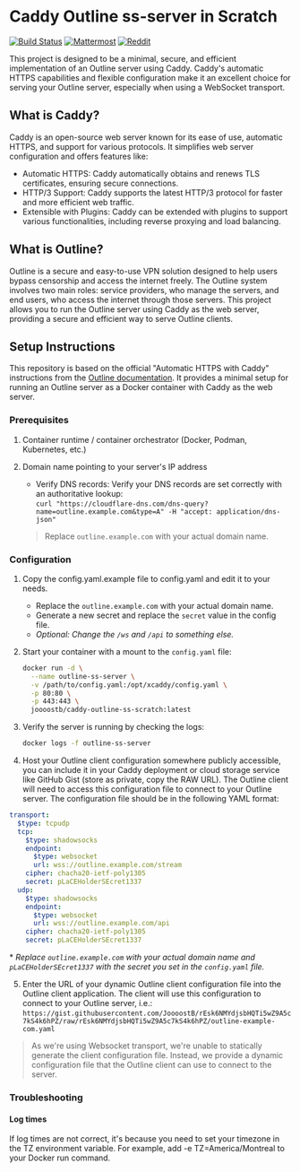 # Caddy Outline ss-server in Scratch

[![Build Status](https://github.com/JoooostB/caddy-outline-ss-scratch/actions/workflows/docker.yml/badge.svg)](https://github.com/JoooostB/caddy-outline-ss-scratch/actions/workflows/docker.yml)
[![Mattermost](https://badgen.net/badge/Mattermost/Outline%20Community/blue)](https://community.internetfreedomfestival.org/community/channels/outline-community)
[![Reddit](https://badgen.net/badge/Reddit/r%2Foutlinevpn/orange)](https://www.reddit.com/r/outlinevpn/)

This project is designed to be a minimal, secure, and efficient implementation of an Outline server using Caddy. Caddy's automatic HTTPS capabilities and flexible configuration make it an excellent choice for serving your Outline server, especially when using a WebSocket transport.

## What is Caddy?

Caddy is an open-source web server known for its ease of use, automatic HTTPS, and support for various protocols. It simplifies web server configuration and offers features like:

* Automatic HTTPS: Caddy automatically obtains and renews TLS certificates, ensuring secure connections.
* HTTP/3 Support: Caddy supports the latest HTTP/3 protocol for faster and more efficient web traffic.
* Extensible with Plugins: Caddy can be extended with plugins to support various functionalities, including reverse proxying and load balancing.

## What is Outline?

Outline is a secure and easy-to-use VPN solution designed to help users bypass censorship and access the internet freely. The Outline system involves two main roles: service providers, who manage the servers, and end users, who access the internet through those servers. This project allows you to run the Outline server using Caddy as the web server, providing a secure and efficient way to serve Outline clients.

## Setup Instructions

This repository is based on the official "Automatic HTTPS with Caddy" instructions from the [Outline documentation](https://developers.google.com/outline/docs/guides/service-providers/caddy). It provides a minimal setup for running an Outline server as a Docker container with Caddy as the web server.

### Prerequisites

1. Container runtime / container orchestrator (Docker, Podman, Kubernetes, etc.)
1. Domain name pointing to your server's IP address

    * Verify DNS records: Verify your DNS records are set correctly with an authoritative lookup:  
    `curl "https://cloudflare-dns.com/dns-query?name=outline.example.com&type=A" -H "accept: application/dns-json"`
    > Replace `outline.example.com` with your actual domain name.

### Configuration

1. Copy the config.yaml.example file to config.yaml and edit it to your needs.
    * Replace the `outline.example.com` with your actual domain name.
    * Generate a new secret and replace the `secret` value in the config file.
    * _Optional: Change the `/ws` and `/api` to something else._
2. Start your container with a mount to the `config.yaml` file:

    ```bash
    docker run -d \
      --name outline-ss-server \
      -v /path/to/config.yaml:/opt/xcaddy/config.yaml \
      -p 80:80 \
      -p 443:443 \
      joooostb/caddy-outline-ss-scratch:latest
    ```

3. Verify the server is running by checking the logs:

    ```bash
    docker logs -f outline-ss-server
    ```

4. Host your Outline client configuration somewhere publicly accessible, you can include it in your Caddy deployment or cloud storage service like GitHub Gist (store as private, copy the RAW URL). The Outline client will need to access this configuration file to connect to your Outline server. The configuration file should be in the following YAML format:

```yaml
transport:
  $type: tcpudp
  tcp:
    $type: shadowsocks
    endpoint:
      $type: websocket
      url: wss://outline.example.com/stream
    cipher: chacha20-ietf-poly1305
    secret: pLaCEHolderSEcret1337
  udp:
    $type: shadowsocks
    endpoint:
      $type: websocket
      url: wss://outline.example.com/api
    cipher: chacha20-ietf-poly1305
    secret: pLaCEHolderSEcret1337
```

\* _Replace `outline.example.com` with your actual domain name and `pLaCEHolderSEcret1337` with the secret you set in the `config.yaml` file._

5. Enter the URL of your dynamic Outline client configuration file into the Outline client application. The client will use this configuration to connect to your Outline server, i.e.:
`https://gist.githubusercontent.com/JoooostB/rEsk6NMYdjsbHQTi5wZ9A5c7kS4k6hPZ/raw/rEsk6NMYdjsbHQTi5wZ9A5c7kS4k6hPZ/outline-example-com.yaml`

> As we're using Websocket transport, we're unable to statically generate the client configuration file. Instead, we provide a dynamic configuration file that the Outline client can use to connect to the server.

### Troubleshooting

#### Log times

If log times are not correct, it's because you need to set your timezone in the TZ environment variable. For example, add -e TZ=America/Montreal to your Docker run command.
